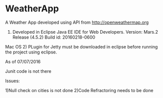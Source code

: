 # WeatherApp
A Weather App developed using API from http://openweathermap.org

1) Developed in Eclipse Java EE IDE for Web Developers.
Version: Mars.2 Release (4.5.2)
Build id: 20160218-0600

Mac OS
2) PLugin for Jetty must be downloaded in eclipse before running the project using eclipse.

As of 07/07/2016

Junit code is not there


Issues:

1)Null check on cities is not done
2)Code Refractoring needs to be done




